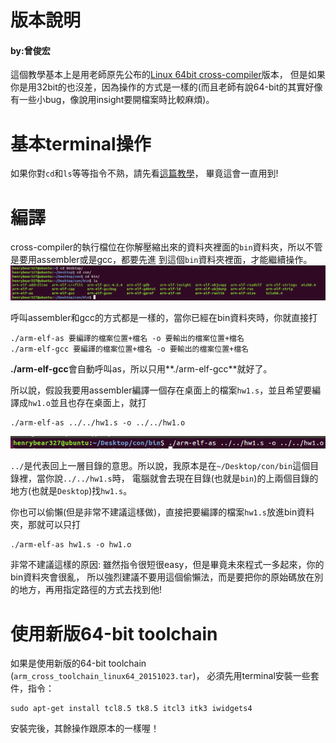 # 版本說明

#### by:曾俊宏

這個教學基本上是用老師原先公布的[Linux 64bit cross-compiler](https://drive.google.com/file/d/0B9W0GR7tEgdYcjhocDljdWZaNTA/view?usp=sharing)版本，
但是如果你是用32bit的也沒差，因為操作的方式是一樣的(而且老師有說64-bit的其實好像有一些小bug，像說用insight要開檔案時比較麻煩)。

# 基本terminal操作

如果你對`cd`和`ls`等等指令不熟，請先看[這篇教學](./Linux/Terminal-Common-Instruction)，
畢竟這會一直用到!

# 編譯

cross-compiler的執行檔位在你解壓縮出來的資料夾裡面的`bin`資料夾，所以不管是要用assembler或是gcc，都要先進
到這個`bin`資料夾裡面，才能繼續操作。
![cd to bin](./Assembly/Cross-Compiler-Usage/Screenshot/new%20cd%20to%20bin.png)

呼叫assembler和gcc的方式都是一樣的，當你已經在bin資料夾時，你就直接打
```
./arm-elf-as 要編譯的檔案位置+檔名 -o 要輸出的檔案位置+檔名
./arm-elf-gcc 要編譯的檔案位置+檔名 -o 要輸出的檔案位置+檔名
```

**./arm-elf-gcc**會自動呼叫as，所以只用**./arm-elf-gcc**就好了。

所以說，假設我要用assembler編譯一個存在桌面上的檔案`hw1.s`，並且希望要編譯成`hw1.o`並且也存在桌面上，就打
```
./arm-elf-as ../../hw1.s -o ../../hw1.o
```
![compile](./Assembly/Cross-Compiler-Usage/Screenshot/compile.png?raw=true)

`../`是代表回上一層目錄的意思。所以說，我原本是在`~/Desktop/con/bin`這個目錄裡，當你說`../../hw1.s`時，
電腦就會去現在目錄(也就是`bin`)的上兩個目錄的地方(也就是`Desktop`)找`hw1.s`。

你也可以偷懶(但是非常不建議這樣做)，直接把要編譯的檔案`hw1.s`放進bin資料夾，那就可以只打
```
./arm-elf-as hw1.s -o hw1.o
```

非常不建議這樣的原因: 雖然指令很短很easy，但是畢竟未來程式一多起來，你的bin資料夾會很亂，
所以強烈建議不要用這個偷懶法，而是要把你的原始碼放在別的地方，再用指定路徑的方式去找到他!

# 使用新版64-bit toolchain

如果是使用新版的64-bit toolchain (`arm_cross_toolchain_linux64_20151023.tar`)，
必須先用terminal安裝一些套件，指令：
```
sudo apt-get install tcl8.5 tk8.5 itcl3 itk3 iwidgets4
```

安裝完後，其餘操作跟原本的一樣喔！
